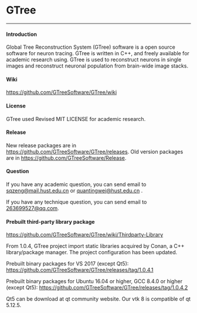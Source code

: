 # GTree

---
#### Introduction

Global Tree Reconstruction System (GTree) software is a open source software for neuron tracing. GTree is written in C++, and freely available for academic research using. GTree is used to reconstruct neurons in single images and reconstruct neuronal population from brain-wide image stacks.

#### Wiki
https://github.com/GTreeSoftware/GTree/wiki

#### License

GTree used Revised MIT LICENSE for academic research.

#### Release
New release packages are in https://github.com/GTreeSoftware/GTree/releases. Old version packages are in  https://github.com/GTreeSoftware/Release.

#### Question

If you have any academic question, you can send email to [sqzeng@mail.hust.edu.cn](sqzeng@mail.hust.edu.cn) or [quantingwei@hust.edu.cn](quantingwei@hust.edu.cn) .

If you have any technique question, you can send email to [263699527@qq.com](263699527@qq.com).


#### Prebuilt third-party library package
https://github.com/GTreeSoftware/GTree/wiki/Thirdparty-Library 

From 1.0.4, GTree project import static libraries acquired by Conan, a C++ library/package manager. The project configuration has been updated.

Prebuilt binary packages for VS 2017 (except Qt5): https://github.com/GTreeSoftware/GTree/releases/tag/1.0.4.1

Prebuilt binary packages for Ubuntu 16.04 or higher, GCC 8.4.0 or higher (except Qt5): https://github.com/GTreeSoftware/GTree/releases/tag/1.0.4.2

Qt5 can be download at qt community website. Our vtk 8 is compatible of qt 5.12.5.
